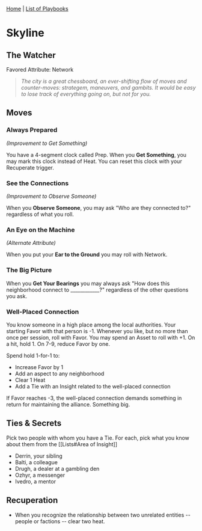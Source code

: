 [Home](../index.md) | [List of Playbooks](../index.md#Playbooks)

# Skyline
## The Watcher
Favored Attribute: Network

>*The city is a great chessboard, an ever-shifting flow of moves and counter-moves: strategem, maneuvers, and gambits. It would be easy to lose track of everything going on, but not for you.*


## Moves

### Always Prepared 
*(Improvement to Get Something)*

You have a 4-segment clock called Prep. When you **Get Something**, you may mark this clock instead of Heat. You can reset this clock with your Recuperate trigger.

### See the Connections 
*(Improvement to Observe Someone)*

When you **Observe Someone**, you may ask "Who are they connected to?" regardless of what you roll.

### An Eye on the Machine 
*(Alternate Attribute)*

When you put your **Ear to the Ground** you may roll with Network.

### The Big Picture
When you **Get Your Bearings** you may always ask "How does this neighborhood connect to ____________?" regardless of the other questions you ask.

### Well-Placed Connection
You know someone in a high place among the local authorities. Your starting Favor with that person is -1. Whenever you like, but no more than once per session, roll with Favor. You may spend an Asset to roll with +1. On a hit, hold 1. On 7-9, reduce Favor by one.

Spend hold 1-for-1 to:
- Increase Favor by 1 
- Add an aspect to any neighborhood
- Clear 1 Heat
- Add a Tie with an Insight related to the well-placed connection

If Favor reaches -3, the well-placed connection demands something in return for maintaining the alliance. Something big.


## Ties & Secrets
Pick two people with whom you have a Tie. For each, pick what you know about them from the [[Lists#Area of Insight]]
- Derrin, your sibling
- Balti, a colleague
- Drugh, a dealer at a gambling den
- Ozhyr, a messenger
- Ivedro, a mentor
 
## Recuperation
- When you recognize the relationship between two unrelated entities -- people or factions -- clear two heat.